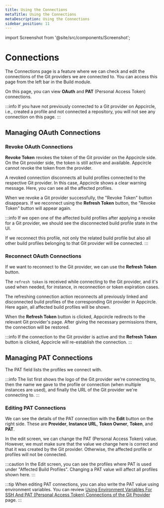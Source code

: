 ```yaml
---
title: Using the Connections
metaTitle: Using the Connections
metaDescription: Using the Connections
sidebar_position: 11
---
```


import Screenshot from '@site/src/components/Screenshot';

# Connections

The Connections page is a feature where we can check and edit the connections of the Git providers we are connected to. You can access this page from the left bar in the Build module.

On this page, you can view **OAuth** and **PAT** (Personal Access Token) connections.

<Screenshot url='https://cdn.appcircle.io/docs/assets/connections-all-main.png' />

:::info
If you have not previously connected to a Git provider on Appcircle, i.e., created a profile and not connected a repository, you will not see any connection on this page.
:::

## Managing OAuth Connections

### Revoke OAuth Connections

**Revoke Token** revokes the token of the Git provider on the Appcircle side. On the Git provider side, the token is still active and available. Appcircle cannot revoke the token from the provider.

<Screenshot url='https://cdn.appcircle.io/docs/assets/connections-oauth-revoke.png' />

A revoked connection disconnects all build profiles connected to the respective Git provider. In this case, Appcircle shows a clear warning message. Here, you can see all the affected profiles.

<Screenshot url='https://cdn.appcircle.io/docs/assets/connections-revoke-modal.png' />

When we revoke a Git provider successfully, the "Revoke Token" button disappears. If we reconnect using the **Refresh Token** button, the "Revoke Token" button will appear again.

<Screenshot url='https://cdn.appcircle.io/docs/assets/connections-revoked.png' />

:::info
If we open one of the affected build profiles after applying a revoke for a Git provider, we should see the disconnected build profile state in the UI.

If we reconnect this profile, not only the related build profile but also all other build profiles belonging to that Git provider will be connected.
:::

### Reconnect OAuth Connections

If we want to reconnect to the Git provider, we can use the **Refresh Token** button.

The `refresh token` is received while connecting to the Git provider, and it's used when needed, for instance, in reconnection or token expiration cases.

<Screenshot url='https://cdn.appcircle.io/docs/assets/connections-reconnect.png' />

The refreshing connection action reconnects all previously linked and disconnected build profiles of the corresponding Git provider in Appcircle. Here again, all affected build profiles will be shown.

<Screenshot url='https://cdn.appcircle.io/docs/assets/connections-reconnect-modal.png' />

When the **Refresh Token** button is clicked, Appcircle redirects to the relevant Git provider's page. After giving the necessary permissions there, the connection will be restored.

:::info
If the connection to the Git provider is active and the **Refresh Token** button is clicked, Appcircle will re-establish the connection.
:::

## Managing PAT Connections

The PAT field lists the profiles we connect with.

<Screenshot url='https://cdn.appcircle.io/docs/assets/connections-pat-main.png' />

:::info
The list first shows the logo of the Git provider we're connecting to, then the name we gave to the profile or connection (when multiple instances are used), and finally the URL of the Git provider we're connecting to.
:::

### Editing PAT Connections
We can see the details of the PAT connection with the **Edit** button on the right side. These are **Provider**, **Instance URL**, **Token Owner**, **Token**, and **PAT**.

<Screenshot url='https://cdn.appcircle.io/docs/assets/connections-pat-detail.png' />

In the edit screen, we can change the PAT (Personal Access Token) value. However, we must make sure that the value we change here is correct and that it was created by the Git provider. Otherwise, the affected profile or profiles will not be connected.

<Screenshot url='https://cdn.appcircle.io/docs/assets/connections-pat-edit.png' />

:::caution
In the Edit screen, you can see the profiles where PAT is used under "Affected Build Profiles". Changing a PAT value will affect all profiles shown here.
:::

:::tip
When editing PAT connections, you can also write the PAT value using environment variables. You can review [Using Environment Variables For SSH And PAT (Personal Access Token) Connections of the Git Provider](../environment-variables/managing-variables.md#using-environment-variables-for-ssh-and-pat-personal-access-token-connections-of-the-git-provider) page.
:::